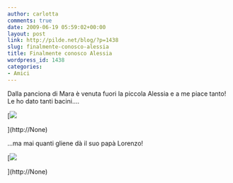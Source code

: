 ```yaml
---
author: carlotta
comments: true
date: 2009-06-19 05:59:02+00:00
layout: post
link: http://pilde.net/blog/?p=1438
slug: finalmente-conosco-alessia
title: Finalmente conosco Alessia
wordpress_id: 1438
categories:
- Amici
---
```


Dalla panciona di Mara è venuta fuori la piccola Alessia e a me piace tanto! Le ho dato tanti bacini....

[![](http://pilde.net/blog/wp-content/uploads/2009/06/alessia.jpg)


](http://None)




...ma mai quanti gliene dà il suo papà Lorenzo!

[![](http://pilde.net/blog/wp-content/uploads/2009/06/alessia_lory.jpg)


](http://None)



